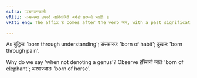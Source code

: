 ```yaml
---
sutra: पञ्चम्यामजातौ
vRtti: पञ्चम्यन्त उपपदे जातिवर्जिते जनेर्डः प्रत्ययो भवति ॥
vRtti_eng: The affix ड comes after the verb जन्, with a past signification, when the word in composition with it, is in the ablative case, which does not denote a genus.

---
```

As बुद्धिजः 'born through understanding'; संस्कारजः 'born of habit'; दुखजः 'born through pain'.

Why do we say 'when not denoting a genus'? Observe हस्तिनो जातः 'born of elephant'; अश्वाज्जातः 'born of horse'.